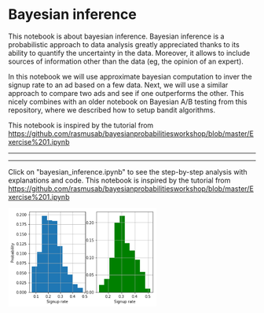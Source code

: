 # Bayesian inference

This notebook is about bayesian inference. Bayesian inference is a probabilistic approach to data analysis greatly appreciated thanks to its ability to quantify the uncertainty in the data. Moreover, it allows to include sources of information other than the data (eg, the opinion of an expert). 

In this notebook we will use approximate bayesian computation to inver the signup rate to an ad based on a few data. Next, we will use a similar approach to compare two ads and see if one outperforms the other. This nicely combines with an older notebook on Bayesian A/B testing from this repository, where we described how to setup bandit algorithms.

This notebook is inspired by the tutorial from https://github.com/rasmusab/bayesianprobabilitiesworkshop/blob/master/Exercise%201.ipynb

---


---
Click on "bayesian_inference.ipynb" to see the step-by-step analysis with explanations and code.
This notebook is inspired by the tutorial from https://github.com/rasmusab/bayesianprobabilitiesworkshop/blob/master/Exercise%201.ipynb

<img align="left" width="60%" height="60%" src="result.png"><br/>

